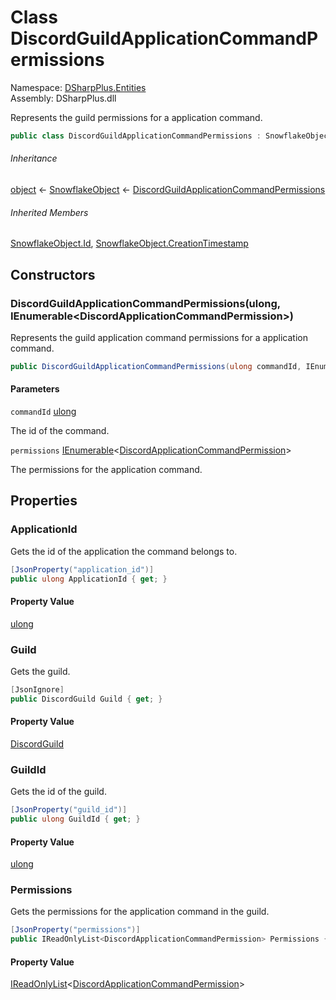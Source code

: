 # Class DiscordGuildApplicationCommandPermissions

Namespace: [DSharpPlus.Entities](DSharpPlus.Entities.md)  
Assembly: DSharpPlus.dll

Represents the guild permissions for a application command.

```csharp
public class DiscordGuildApplicationCommandPermissions : SnowflakeObject
```

###### Inheritance

[object](https://learn.microsoft.com/dotnet/api/system.object) ← 
[SnowflakeObject](DSharpPlus.Entities.SnowflakeObject.md) ← 
[DiscordGuildApplicationCommandPermissions](DSharpPlus.Entities.DiscordGuildApplicationCommandPermissions.md)

###### Inherited Members

[SnowflakeObject.Id](DSharpPlus.Entities.SnowflakeObject.md\#DSharpPlus\_Entities\_SnowflakeObject\_Id), 
[SnowflakeObject.CreationTimestamp](DSharpPlus.Entities.SnowflakeObject.md\#DSharpPlus\_Entities\_SnowflakeObject\_CreationTimestamp)

## Constructors

### <a id="DSharpPlus_Entities_DiscordGuildApplicationCommandPermissions__ctor_System_UInt64_System_Collections_Generic_IEnumerable_DSharpPlus_Entities_DiscordApplicationCommandPermission__"></a>DiscordGuildApplicationCommandPermissions\(ulong, IEnumerable<DiscordApplicationCommandPermission\>\)

Represents the guild application command permissions for a application command.

```csharp
public DiscordGuildApplicationCommandPermissions(ulong commandId, IEnumerable<DiscordApplicationCommandPermission> permissions)
```

#### Parameters

`commandId` [ulong](https://learn.microsoft.com/dotnet/api/system.uint64)

The id of the command.

`permissions` [IEnumerable](https://learn.microsoft.com/dotnet/api/system.collections.generic.ienumerable\-1)<[DiscordApplicationCommandPermission](DSharpPlus.Entities.DiscordApplicationCommandPermission.md)\>

The permissions for the application command.

## Properties

### <a id="DSharpPlus_Entities_DiscordGuildApplicationCommandPermissions_ApplicationId"></a>ApplicationId

Gets the id of the application the command belongs to.

```csharp
[JsonProperty("application_id")]
public ulong ApplicationId { get; }
```

#### Property Value

[ulong](https://learn.microsoft.com/dotnet/api/system.uint64)

### <a id="DSharpPlus_Entities_DiscordGuildApplicationCommandPermissions_Guild"></a>Guild

Gets the guild.

```csharp
[JsonIgnore]
public DiscordGuild Guild { get; }
```

#### Property Value

[DiscordGuild](DSharpPlus.Entities.DiscordGuild.md)

### <a id="DSharpPlus_Entities_DiscordGuildApplicationCommandPermissions_GuildId"></a>GuildId

Gets the id of the guild.

```csharp
[JsonProperty("guild_id")]
public ulong GuildId { get; }
```

#### Property Value

[ulong](https://learn.microsoft.com/dotnet/api/system.uint64)

### <a id="DSharpPlus_Entities_DiscordGuildApplicationCommandPermissions_Permissions"></a>Permissions

Gets the permissions for the application command in the guild.

```csharp
[JsonProperty("permissions")]
public IReadOnlyList<DiscordApplicationCommandPermission> Permissions { get; }
```

#### Property Value

[IReadOnlyList](https://learn.microsoft.com/dotnet/api/system.collections.generic.ireadonlylist\-1)<[DiscordApplicationCommandPermission](DSharpPlus.Entities.DiscordApplicationCommandPermission.md)\>

